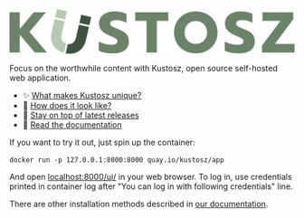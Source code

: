 [![Kustosz](https://github.com/KustoszApp/.github/raw/main/profile/kustosz_logo.svg)](https://www.kustosz.org)

Focus on the worthwhile content with Kustosz, open source self-hosted web application.

* ✨ [What makes Kustosz unique?](https://www.kustosz.org/)
* 🎨 [How does it look like?](https://www.kustosz.org/screenshots/)
* 📰 [Stay on top of latest releases](https://www.kustosz.org/blog/)
* 📖 [Read the documentation](https://docs.kustosz.org/en/stable/)

If you want to try it out, just spin up the container:

```
docker run -p 127.0.0.1:8000:8000 quay.io/kustosz/app
```

And open [localhost:8000/ui/](http://localhost:8000/ui/) in your web browser. To log in, use credentials printed in container log after "You can log in with following credentials" line.

There are other installation methods described in [our documentation](https://docs.kustosz.org/en/stable/installation.html).
